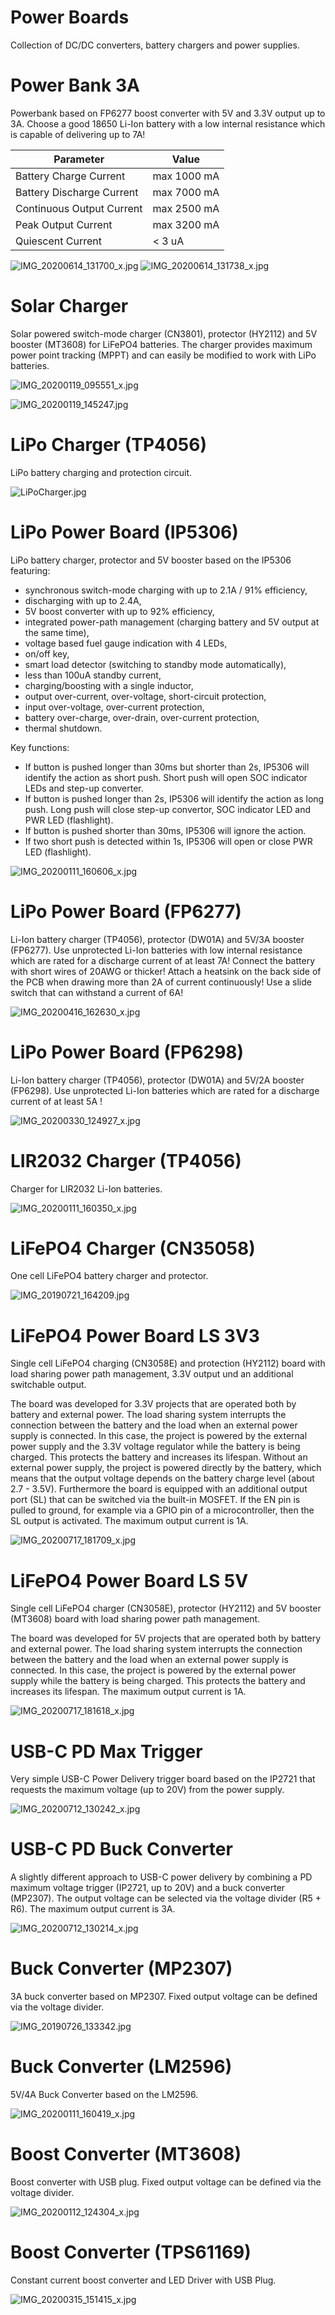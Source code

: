 # Power Boards
Collection of DC/DC converters, battery chargers and power supplies.

# Power Bank 3A

Powerbank based on FP6277 boost converter with 5V and 3.3V output up to 3A. Choose a good 18650 Li-Ion battery with a low internal resistance which is capable of delivering up to 7A!

|Parameter|Value|
|-|-|
|Battery Charge Current|max 1000 mA|
|Battery Discharge Current|max 7000 mA|
|Continuous Output Current|max 2500 mA|
|Peak Output Current|max 3200 mA|
|Quiescent Current|< 3 uA|

![IMG_20200614_131700_x.jpg](https://image.easyeda.com/pullimage/919dwwwVmEnrJDwjf5GN63aevVNBjDQ9nd0qLIZs.jpeg)
![IMG_20200614_131738_x.jpg](https://image.easyeda.com/pullimage/bBlxwvgvj511PKvi4o0TkMSiLXCxyM22GjvZIyPd.jpeg)

# Solar Charger

Solar powered switch-mode charger (CN3801), protector (HY2112) and 5V booster (MT3608) for LiFePO4 batteries. The charger provides maximum power point tracking (MPPT) and can easily be modified to work with LiPo batteries.

![IMG_20200119_095551_x.jpg](https://image.easyeda.com/pullimage/Ui9qe2Je15IpZDE19nuDCwFDMZIlMCXtmcegueQM.jpeg)

![IMG_20200119_145247.jpg](https://image.easyeda.com/pullimage/buIbtVveY68K2ZP84XXalirPuXEVamQoe3MyrAS6.jpeg)

# LiPo Charger (TP4056)

LiPo battery charging and protection circuit.

![LiPoCharger.jpg](https://image.easyeda.com/pullimage/1AFRDXL18TS9FlEvhszar0sCkHfKe3Lg5W7eNZ97.jpeg)

# LiPo Power Board (IP5306)

LiPo battery charger, protector and 5V booster based on the IP5306 featuring:
- synchronous switch-mode charging with up to 2.1A / 91% efficiency,
- discharging with up to 2.4A,
- 5V boost converter with up to 92% efficiency,
- integrated power-path management (charging battery and 5V output at the same time),
- voltage based fuel gauge indication with 4 LEDs,
- on/off key,
- smart load detector (switching to standby mode automatically),
- less than 100uA standby current,
- charging/boosting with a single inductor,
- output over-current, over-voltage, short-circuit protection,
- input over-voltage, over-current protection,
- battery over-charge, over-drain, over-current protection,
- thermal shutdown.

Key functions:
- If button is pushed longer than 30ms but shorter than 2s, IP5306 will identify the action as short push. Short push will open SOC indicator LEDs and step-up converter.
- If button is pushed longer than 2s, IP5306 will identify the action as long push. Long push will close step-up convertor, SOC indicator LED and PWR LED (flashlight).
- If button is pushed shorter than 30ms, IP5306 will ignore the action.
- If two short push is detected within 1s, IP5306 will open or close PWR LED (flashlight).

![IMG_20200111_160606_x.jpg](https://image.easyeda.com/pullimage/rxdgYDNxoOJD6VvLInlVP580dBqVBJwm64oJ3WG0.jpeg)

# LiPo Power Board (FP6277)

Li-Ion battery charger (TP4056), protector (DW01A) and 5V/3A booster (FP6277). Use unprotected Li-Ion batteries with low internal resistance which are rated for a discharge current of at least 7A! Connect the battery with short wires of 20AWG or thicker! Attach a heatsink on the back side of the PCB when drawing more than 2A of current continuously! Use a slide switch that can withstand a current of 6A!

![IMG_20200416_162630_x.jpg](https://image.easyeda.com/pullimage/ZtWrjAydPL3rpFxg8FzVYH4KKxGVADAqohTF13Yd.jpeg)

# LiPo Power Board (FP6298)

Li-Ion battery charger (TP4056), protector (DW01A) and 5V/2A booster (FP6298). Use unprotected Li-Ion batteries which are rated for a discharge current of at least 5A !

![IMG_20200330_124927_x.jpg](https://image.easyeda.com/pullimage/bRBb8FD9yUtVva9H7F6e39vb6Yv6SrIVKecqImYC.jpeg)

# LIR2032 Charger (TP4056)

Charger for LIR2032 Li-Ion batteries.

![IMG_20200111_160350_x.jpg](https://image.easyeda.com/pullimage/EShLyzT9JReVfZoNtx9tAFyMHE65saIXZoaC6Sfo.jpeg)

# LiFePO4 Charger (CN35058)

One cell LiFePO4 battery charger and protector.

![IMG_20190721_164209.jpg](https://image.easyeda.com/pullimage/4ykMOFt3d5ls7DusMjOq662KOYd00YjNfU30758B.jpeg)

# LiFePO4 Power Board LS 3V3

Single cell LiFePO4 charging (CN3058E) and protection (HY2112) board with load sharing power path management, 3.3V output und an additional switchable output. 

The board was developed for 3.3V projects that are operated both by battery and external power. The load sharing system interrupts the connection between the battery and the load when an external power supply is connected. In this case, the project is powered by the external power supply and the 3.3V voltage regulator while the battery is being charged. This protects the battery and increases its lifespan. Without an external power supply, the project is powered directly by the battery, which means that the output voltage depends on the battery charge level (about 2.7 - 3.5V). Furthermore the board is equipped with an additional output port (SL) that can be switched via the built-in MOSFET. If the EN pin is pulled to ground, for example via a GPIO pin of a microcontroller, then the SL output is activated. The maximum output current is 1A.

![IMG_20200717_181709_x.jpg](https://image.easyeda.com/pullimage/xZenRbHvMLCdmepBq4AwWu1916SgY7jjzBTp54yF.jpeg)

# LiFePO4 Power Board LS 5V

Single cell LiFePO4 charger (CN3058E), protector (HY2112) and 5V booster (MT3608) board with load sharing power path management.

The board was developed for 5V projects that are operated both by battery and external power. The load sharing system interrupts the connection between the battery and the load when an external power supply is connected. In this case, the project is powered by the external power supply while the battery is being charged. This protects the battery and increases its lifespan. The maximum output current is 1A.

![IMG_20200717_181618_x.jpg](https://image.easyeda.com/pullimage/Wa2umGI3BfJwbjposDb5Fg25JV4E4ipz6PLd5LOi.jpeg)

# USB-C PD Max Trigger

Very simple USB-C Power Delivery trigger board based on the IP2721 that requests the maximum voltage (up to 20V) from the power supply.

![IMG_20200712_130242_x.jpg](https://image.easyeda.com/pullimage/KhicZ02sJj8aRwT7HONIKgJYQr7za6HGb05xTSOy.jpeg)

# USB-C PD Buck Converter

A slightly different approach to USB-C power delivery by combining a PD maximum voltage trigger (IP2721, up to 20V) and a buck converter (MP2307). The output voltage can be selected via the voltage divider (R5 + R6). The maximum output current is 3A.

![IMG_20200712_130214_x.jpg](https://image.easyeda.com/pullimage/EQfjEryWefvVntioPtvdtKiLcoezcSjCVIvwx2Gj.jpeg)

# Buck Converter (MP2307)

3A buck converter based on MP2307. Fixed output voltage can be defined via the voltage divider.

![IMG_20190726_133342.jpg](https://image.easyeda.com/pullimage/rahd7Wc1zkiYGPVX175igG8T43oeKwF9p2yL1J9w.jpeg)

# Buck Converter (LM2596)

5V/4A Buck Converter based on the LM2596.

![IMG_20200111_160419_x.jpg](https://image.easyeda.com/pullimage/u7gXdgO6U9UGPXfZC9cimWuZ6az31SlvdAqcG5HZ.jpeg)

# Boost Converter (MT3608)

Boost converter with USB plug. Fixed output voltage can be defined via the voltage divider.

![IMG_20200112_124304_x.jpg](https://image.easyeda.com/pullimage/K8Bdxui2yqWwZzSk6TuPmTPbPUSVSljN5FRV8h00.jpeg)

# Boost Converter (TPS61169)

Constant current boost converter and LED Driver with USB Plug.

![IMG_20200315_151415_x.jpg](https://image.easyeda.com/pullimage/hsKdiqPm0A75mJzs1EiWkaLzdW4FENb6iK2JoRHU.jpeg)
